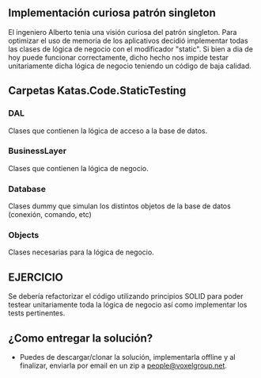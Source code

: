 ## Implementación curiosa patrón singleton

El ingeniero Alberto tenia una visión curiosa del patrón singleton. Para optimizar el uso de memoria de los aplicativos decidió implementar todas las clases de lógica de negocio con el modificador "static". Si bien a dia de hoy puede funcionar correctamente, dicho hecho nos impide testar unitariamente dicha lógica de negocio teniendo un código de baja calidad.

## Carpetas Katas.Code.StaticTesting



### DAL

Clases que contienen la lógica de acceso a la base de datos.

### BusinessLayer

Clases que contienen la lógica de negocio.

### Database

Clases dummy que simulan los distintos objetos de la base de datos (conexión, comando, etc)

### Objects

Clases necesarias para la lógica de negocio.


## EJERCICIO

Se debería refactorizar el código utilizando principios SOLID para poder testear unitariamente toda la lógica de negocio así como implementar los tests pertinentes.

## ¿Como entregar la solución?
- Puedes de descargar/clonar la solución, implementarla offline y al finalizar, enviarla por email en un zip a people@voxelgroup.net.
